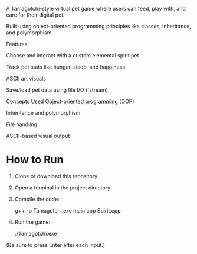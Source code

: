 A Tamagotchi-style virtual pet game where users can feed, play with, and care for their digital pet. 

Built using object-oriented programming principles like classes, inheritance, and polymorphism.

Features:

Choose and interact with a custom elemental spirit pet

Track pet stats like hunger, sleep, and happiness

ASCII art visuals

Save/load pet data using file I/O (fstream)


Concepts Used
Object-oriented programming (OOP)

Inheritance and polymorphism

File handling

ASCII-based visual output

# How to Run

1. Clone or download this repository.
2. Open a terminal in the project directory.
3. Compile the code:

   g++ -o Tamagotchi.exe main.cpp Spirit.cpp

4. Run the game:

   ./Tamagotchi.exe

(Be sure to press Enter after each input.)
